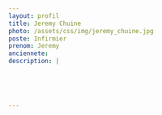 ```yaml
---
layout: profil
title: Jeremy Chuine
photo: /assets/css/img/jeremy_chuine.jpg
poste: Infirmier
prenom: Jeremy
anciennete: 
description: |
 

  

  
---
```

